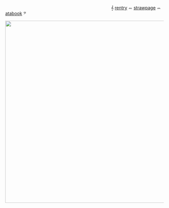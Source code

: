 

                         𝄞 [rentry](https://rentry.co/destroythisgame) ꕀ [strawpage](https://ttwoeight.straw.page) ꕀ [atabook](https://restartrefresh.atabook.org/) 𝄢                       
<p align="center">
  <img width="580" height="580" src=https://i.postimg.cc/HkwNFBVL/Captura-de-pantalla-2025-10-17-180123.png>
</p>





